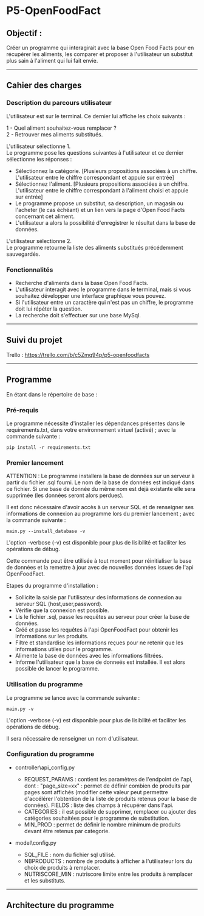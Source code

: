 # P5-OpenFoodFact

## Objectif :
Créer un programme qui interagirait avec la base Open Food Facts pour en récupérer les aliments, les comparer et proposer à l'utilisateur un substitut plus sain à l'aliment qui lui fait envie.

-----------------
## Cahier des charges
### Description du parcours utilisateur

L'utilisateur est sur le terminal. Ce dernier lui affiche les choix suivants :

1 - Quel aliment souhaitez-vous remplacer ?  
2 - Retrouver mes aliments substitués.

L'utilisateur sélectionne 1.  
Le programme pose les questions suivantes à l'utilisateur et ce dernier sélectionne les réponses :

- Sélectionnez la catégorie. [Plusieurs propositions associées à un chiffre. L'utilisateur entre le chiffre correspondant et appuie sur entrée]
- Sélectionnez l'aliment. [Plusieurs propositions associées à un chiffre. L'utilisateur entre le chiffre correspondant à l'aliment choisi et appuie sur entrée]
- Le programme propose un substitut, sa description, un magasin ou l'acheter (le cas échéant) et un lien vers la page d'Open Food Facts concernant cet aliment.
- L'utilisateur a alors la possibilité d'enregistrer le résultat dans la base de données.

L'utilisateur sélectionne 2.  
Le programme retourne la liste des aliments substitués précédemment sauvegardés.
 
### Fonctionnalités

- Recherche d'aliments dans la base Open Food Facts.
- L'utilisateur interagit avec le programme dans le terminal, mais si vous souhaitez développer une interface graphique vous pouvez.
- Si l'utilisateur entre un caractère qui n'est pas un chiffre, le programme doit lui répéter la question.
- La recherche doit s'effectuer sur une base MySql.

-----------------
## Suivi du projet
Trello : https://trello.com/b/c5Zmq94p/p5-openfoodfacts

-----------------
## Programme
En étant dans le répertoire de base :

### Pré-requis
Le programme nécessite d'installer les dépendances présentes dans le requirements.txt, dans votre environnement virtuel (activé) ; avec la commande suivante :
```
pip install -r requirements.txt
```
### Premier lancement
ATTENTION : Le programme installera la base de données sur un serveur à partir du fichier .sql fourni. Le nom de la base de données est indiqué dans ce fichier. Si une base de donnée du même nom est déjà existante elle sera supprimée (les données seront alors perdues).

Il est donc nécessaire d'avoir accès à un serveur SQL et de renseigner ses informations de connexion au programme lors du premier lancement ; avec la commande suivante : 
```
main.py --install_database -v
```
L'option -verbose (-v) est disponible pour plus de lisibilité et faciliter les opérations de débug.

Cette commande peut être utilisée à tout moment pour réinitialiser la base de données et la remettre à jour avec de nouvelles données issues de l'api OpenFoodFact.

Etapes du programme d'installation :
- Sollicite la saisie par l'utilisateur des informations de connexion au serveur SQL (host,user,password).
- Vérifie que la connexion est possible.
- Lis le fichier .sql, passe les requêtes au serveur pour créer la base de données.
- Créé et passe les requêtes à l'api OpenFoodFact pour obtenir les informations sur les produits.
- Filtre et standardise les informations reçues pour ne retenir que les informations utiles pour le programme.
- Alimente la base de données avec les informations filtrées.
- Informe l'utilisateur que la base de donneés est installée. Il est alors possible de lancer le programme.

### Utilisation du programme
Le programme se lance avec la commande suivante :
```
main.py -v
```
L'option -verbose (-v) est disponible pour plus de lisibilité et faciliter les opérations de débug.

Il sera nécessaire de renseigner un nom d'utilisateur.

### Configuration du programme
- controller\api_config.py
    * REQUEST_PARAMS : contient les paramètres de l'endpoint de l'api, dont :
    "page_size=xx" : permet de définir combien de produits par pages sont affichés (modifier cette valeur peut permettre d'accélérer l'obtention de la liste de produits retenus pour la base de données).
    FIELDS : liste des champs à récupérer dans l'api.
    * CATEGORIES : il est possible de supprimer, remplacer ou ajouter des catégories souhaitées pour le programme de substitution.
    * MIN_PROD : permet de définir le nombre minimum de produits devant être retenus par categorie.

- model\config.py
    * SQL_FILE : nom du fichier sql utilisé.
    * NBPRODUCTS : nombre de produits à afficher à l'utilisateur lors du choix de produits à remplacer.
    * NUTRISCORE_MIN : nutriscore limite entre les produits à remplacer et les substituts.

-----------------
## Architecture du programme